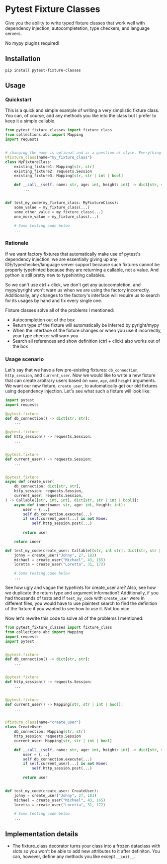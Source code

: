 # Pytest Fixture Classes

Give you the ability to write typed fixture classes that work well with dependency injection, autocompletetion, type checkers, and language servers.

No mypy plugins required!

## Installation

`pip install pytest-fixture-classes`

## Usage

### Quickstart

This is a quick and simple example of writing a very simplistic fixture class. You can, of course, add any methods you like into the class but I prefer to keep it a simple callable.

```python
from pytest_fixture_classes import fixture_class
from collections.abc import Mapping
import requests


# changing the name is optional and is a question of style. Everything will work correctly with the default name
@fixture_class(name="my_fixture_class")
class MyFixtureClass:
    existing_fixture1: Mapping[str, str]
    existing_fixture2: requests.Session
    existing_fixture3: Mapping[str, str | int | bool]

    def __call__(self, name: str, age: int, height: int) -> dict[str, str | int | bool]:
        ...


def test_my_code(my_fixture_class: MyFixtureClass):
    some_value = my_fixture_class(...)
    some_other_value = my_fixture_class(...)
    one_more_value = my_fixture_class(...)

    # Some testing code below
    ...

```

### Rationale

If we want factory fixtures that automatically make use of pytest's dependency injection, we are essentially giving up any IDE/typechecker/language server support because such fixtures cannot be properly typehinted because they are returning a callable, not a value. And python is still pretty new to typehinting callables.

So we can't use ctrl + click, we don't get any autocompletion, and mypy/pyright won't warn us when we are using the factory incorrectly. Additionally, any changes to the factory's interface will require us to search for its usages by hand and fix every single one.

Fixture classes solve all of the problems I mentioned:

* Autocompletion out of the box
* Return type of the fixture will automatically be inferred by pyright/mypy
* When the interface of the fixture changes or when you use it incorrectly, your type checker will warn you
* Search all references and show definition (ctrl + click) also works out of the box

### Usage scenario

Let's say that we have a few pre-existing fixtures: `db_connection`, `http_session`, and `current_user`. Now we would like to write a new fixture that can create arbitrary users based on `name`, `age`, and `height` arguments. We want our new fixture, `create_user`, to automatically get our old fixtures using dependency injection. Let's see what such a fixture will look like:

```python
import pytest
import requests

@pytest.fixture
def db_connection() -> dict[str, str]:
    ...

@pytest.fixture
def http_session() -> requests.Session:
    ...


@pytest.fixture
def current_user() -> requests.Session:
    ...


@pytest.fixture
async def create_user(
    db_connection: dict[str, str],
    http_session: requests.Session,
    current_user: requests.Session,
) -> Callable[[str, int, int], dict[str, str | int | bool]]:
    async def inner(name: str, age: int, height: int):
        user = {...}
        self.db_connection.execute(...)
        if self.current_user[...] is not None:
            self.http_session.post(...)
        
        return user

    return inner

def test_my_code(create_user: Callable[[str, int str], dict[str, str | int | bool]]):
    johny = create_user("Johny", 27, 183)
    michael = create_user("Michael", 43, 165)
    loretta = create_user("Loretta", 31, 172)

    # Some testing code below
    ...

```

See how ugly and vague the typehints for create_user are? Also, see how we duplicate the return type and argument information? Additionally, if you had thousands of tests and if `test_my_code` with `create_user` were in different files, you would have to use plaintext search to find the definition of the fixture if you wanted to see how to use it. Not too nice.

Now let's rewrite this code to solve all of the problems I mentioned:

```python
from pytest_fixture_classes import fixture_class
from collections.abc import Mapping
import requests
import pytest


@pytest.fixture
def db_connection() -> dict[str, str]:
    ...


@pytest.fixture
def http_session() -> requests.Session:
    ...


@pytest.fixture
def current_user() -> Mapping[str, str | int | bool]:
    ...


@fixture_class(name="create_user")
class CreateUser:
    db_connection: Mapping[str, str]
    http_session: requests.Session
    current_user: Mapping[str, str | int | bool]

    def __call__(self, name: str, age: int, height: int) -> dict[str, str | int | bool]:
        user = {...}
        self.db_connection.execute(...)
        if self.current_user[...] is not None:
            self.http_session.post(...)
        
        return user


def test_my_code(create_user: CreateUser):
    johny = create_user("Johny", 27, 183)
    michael = create_user("Michael", 43, 165)
    loretta = create_user("Loretta", 31, 172)

    # Some testing code below
    ...
```

## Implementation details

* The fixture_class decorator turns your class into a frozen dataclass with slots so you won't be able to add new attributes to it after definiton. You can, however, define any methods you like except `__init__`.
